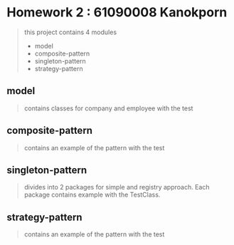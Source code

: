 # Homework 2 : 61090008 Kanokporn
> this project contains 4 modules
> - model
> - composite-pattern
> - singleton-pattern
> - strategy-pattern

## model
> contains classes for company and employee with the test

## composite-pattern
> contains an example of the pattern with the test

## singleton-pattern
> divides into 2 packages for simple and registry approach. Each package contains example with the TestClass.

## strategy-pattern
> contains an example of the pattern with the test
